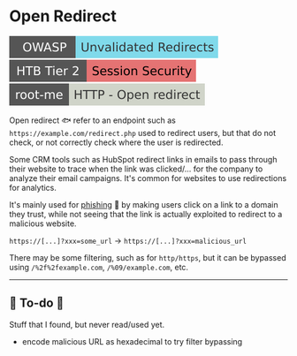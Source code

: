 # Open Redirect

[![unvalidated_redirects](../../../../_badges/owasp/unvalidated_redirects.svg)](https://cheatsheetseries.owasp.org/cheatsheets/Unvalidated_Redirects_and_Forwards_Cheat_Sheet.html)
[![session_security](../../../../_badges/htb/session_security.svg)](https://academy.hackthebox.com/course/preview/session-security)
[![http_open_redirect](../../../../_badges/rootme/web_server/http_open_redirect.svg)](https://www.root-me.org/en/Challenges/Web-Server/HTTP-Open-redirect)

<div class="row row-cols-lg-2"><div>

Open redirect 🐟 refer to an endpoint such as `https://example.com/redirect.php` used to redirect users, but that do not check, or not correctly check where the user is redirected.

Some CRM tools such as HubSpot redirect links in emails to pass through their website to trace when the link was clicked/... for the company to analyze their email campaigns. It's common for websites to use redirections for analytics.
</div><div>

It's mainly used for [phishing](/cybersecurity/others/social/_knowledge/index.md) 🎣 by making users click on a link to a domain they trust, while not seeing that the link is actually exploited to redirect to a malicious website.

`https://[...]?xxx=some_url` $\to$ `https://[...]?xxx=malicious_url`

There may be some filtering, such as for `http/https`, but it can be bypassed using `/%2f%2fexample.com`, `/%09/example.com`, etc.
</div></div>

<hr class="sep-both">

## 👻 To-do 👻

Stuff that I found, but never read/used yet.

<div class="row row-cols-lg-2"><div>

* encode malicious URL as hexadecimal to try filter bypassing
</div><div>
</div></div>